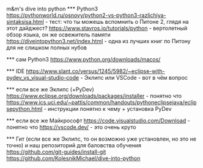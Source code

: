 m&m's dive into python
*** Python3
https://pythonworld.ru/osnovy/python2-vs-python3-razlichiya-sintaksisa.html - тест: что ты можешь вспомнить о Питоне 2, глядя на этот дайджест?
https://www.stavros.io/tutorials/python - вертолетный обзор языка, он же освежитель памяти
https://diveintopython3.net/index.html - одна из лучших книг по Питону для не слишком полных нубов

*** сам Python3
https://www.python.org/downloads/macos/

*** IDE
https://www.slant.co/versus/1245/5982/~eclipse-with-pydev_vs_visual-studio-code - Эклипс или VSCode - вот в чём вопрос

*** если все же Эклипс (+PyDev)
https://www.eclipse.org/downloads/packages/installer - понятно что
https://www.ics.uci.edu/~pattis/common/handouts/pythoneclipsejava/eclipsepython.html - инструкции понятно к чему + установка PyDev

*** если все же Майкрософт
https://code.visualstudio.com/Download - понятно что
https://vscode.dev/ - это очень круто

*** Гит (если все же Эклипс, то он возможно уже установлен, но это не точно) и наш репозиторий для баловства  обучения
https://github.com/git-guides/install-git
https://github.com/KolesnikMichael/dive-into-python
